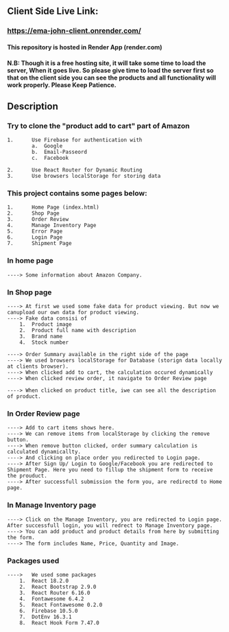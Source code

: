 ## Client Side Live Link: 
### https://ema-john-client.onrender.com/

#### This repository is hosted in Render App (render.com)

#### N.B: Though it is a free hosting site, it will take some time to load the server, When it goes live. So please give time to load the server first so that on the client side you can see the products and all functionality will work properly. Please Keep Patience.


## Description

### Try to clone the "product add to cart" part of Amazon
    1.      Use Firebase for authentication with
            a.  Google
            b.  Email-Passeord
            c.  Facebook

    2.      Use React Router for Dynamic Routing
    3.      Use browsers localStorage for storing data

### This project contains some pages below:
    1.      Home Page (index.html)
    2.      Shop Page
    3.      Order Review
    4.      Manage Inventory Page
    5.      Error Page
    6.      Login Page
    7.      Shipment Page

### In home page
    ----> Some information about Amazon Company.

### In Shop page
    ----> At first we used some fake data for product viewing. But now we canupload our own data for product viewing.
    ----> Fake data consisi of
        1.  Product image
        2.  Product full name with description
        3.  Brand name
        4.  Stock number

    ----> Order Summary available in the right side of the page
    ----> We used browsers localStorage for Database (storign data locally at clients browser).
    ----> When clicked add to cart, the calculation occured dynamically
    ----> When clicked review order, it navigate to Order Review page

    ----> When clicked on product title, iwe can see all the description of product.

### In Order Review page
    ----> Add to cart items shows here.
    ----> We can remove items from localStorage by clicking the remove button.
    ----> When remove button clicked, order summary calculation is calculated dynamicallty.
    ----> And clicking on place order you redirected to Login page.
    ----> After Sign Up/ Login to Google/Facebook you are redirected to Shipment Page. Here you need to fillup the shipment form to receive the prouduct.
    ----> After successfull submission the form you, are redirectd to Home page.

### In Manage Inventory page
    ----> Click on the Manage Inventory, you are redirected to Login page. After successfull login, you will redrect to Manage Inventory page.
    ----> You can add product and product details from here by submitting the form.
    ----> The form includes Name, Price, Quantity and Image.

### Packages used
    ---->   We used some packages
        1.  React 18.2.0
        2.  React Bootstrap 2.9.0
        3.  React Router 6.16.0
        4.  Fontawesome 6.4.2
        5.  React Fontawesome 0.2.0
        6.  Firebase 10.5.0
        7.  DotEnv 16.3.1
        8.  React Hook Form 7.47.0